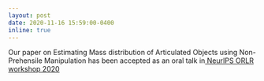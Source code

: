 ```yaml
---
layout: post
date: 2020-11-16 15:59:00-0400
inline: true
---
```


Our paper on Estimating Mass distribution of Articulated Objects using Non-Prehensile Manipulation has been accepted as an oral talk in<a href="https://orlrworkshop.github.io/" target="blank"> NeurIPS ORLR workshop 2020 </a>
